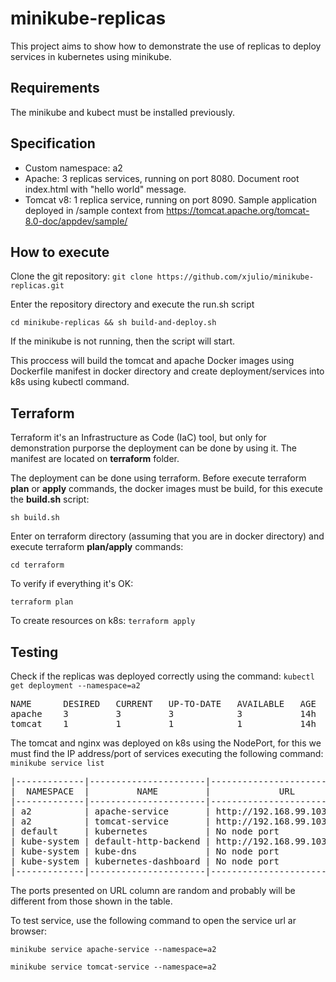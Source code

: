 # minikube-replicas
This project aims to show how to demonstrate the use of replicas to deploy services in kubernetes using minikube.

## Requirements
The minikube and kubect must be installed previously.

## Specification
- Custom namespace: a2
- Apache: 3 replicas services, running on port 8080. Document root index.html with "hello world" message.
- Tomcat v8: 1 replica service, running on port 8090. Sample application deployed in /sample context from https://tomcat.apache.org/tomcat-8.0-doc/appdev/sample/

## How to execute
Clone the git repository:
`
git clone https://github.com/xjulio/minikube-replicas.git
`

Enter the repository directory and execute the run.sh script

`
cd minikube-replicas && sh build-and-deploy.sh
`

If the minikube is not running, then the script will start.

This proccess will build the tomcat and apache Docker images using Dockerfile manifest in docker directory and create deployment/services into k8s using kubectl command.

## Terraform
Terraform it's an Infrastructure as Code (IaC) tool, but only for demonstration purporse the deployment can be done by using it. The manifest are located on **terraform** folder.

The deployment can be done using terraform. Before execute terraform **plan** or **apply** commands, the docker images must be build, for this execute the **build.sh** script:

`
sh build.sh
`

Enter on terraform directory (assuming that you are in docker directory) and execute terraform **plan/apply** commands:

`
cd terraform
`

To verify if everything it's OK:

`
terraform plan
`

To create resources on k8s:
`
terraform apply
`

## Testing
Check if the replicas was deployed correctly using the command:
`
kubectl get deployment --namespace=a2
`
<pre>
NAME      DESIRED   CURRENT   UP-TO-DATE   AVAILABLE   AGE
apache    3         3         3            3           14h
tomcat    1         1         1            1           14h
</pre>

The tomcat and nginx was deployed on k8s using the NodePort, for this we must find the IP address/port of services executing the following command:
`
minikube service list
`

<pre>
|-------------|----------------------|-----------------------------|
|  NAMESPACE  |         NAME         |             URL             |
|-------------|----------------------|-----------------------------|
| a2          | apache-service       | http://192.168.99.103:30946 |
| a2          | tomcat-service       | http://192.168.99.103:30745 |
| default     | kubernetes           | No node port                |
| kube-system | default-http-backend | http://192.168.99.103:30001 |
| kube-system | kube-dns             | No node port                |
| kube-system | kubernetes-dashboard | No node port                |
|-------------|----------------------|-----------------------------|
</pre>

The ports presented on URL column are random and probably will be different from those shown in the table.

To test service, use the following command to open the service url ar browser:

`
minikube service apache-service --namespace=a2
`

`
minikube service tomcat-service --namespace=a2
`
